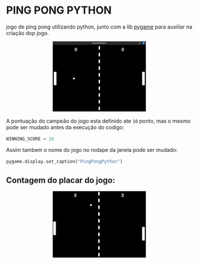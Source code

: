 # PING PONG PYTHON

jogo de ping pong utilizando python, junto com a lib [pygame](https://www.pygame.org/docs/) para auxiliar na criação dop jogo.

<p align="center" width="100%">
<img src="img/jogoinicio.png" height = "45%" width = "50%">
</p>

A pontuação do campeão do jogo esta definido ate ```10``` ponto, mas o mesmo pode ser mudado antes da execução do codigo:

```python
WINNING_SCORE = 10
```
Assim tambem o nome do jogo no rodape da janela pode ser mudado:
```python
pygame.display.set_caption("PingPongPython")
```

## Contagem do placar do jogo:

<p align="center" width="100%">
<img src="img/jogoplacar.png" height = "45%" width = "50%">
</p>
